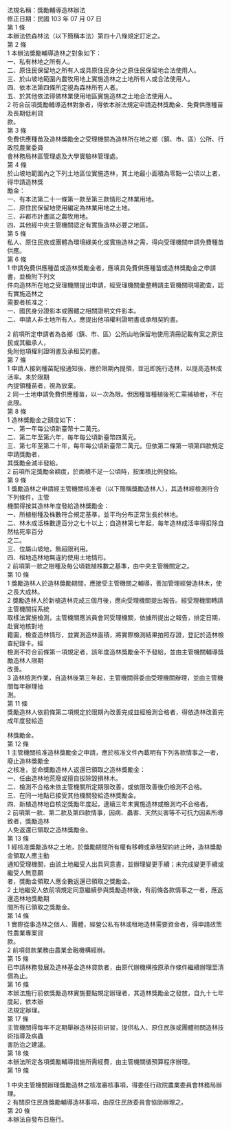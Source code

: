 法規名稱：獎勵輔導造林辦法  
修正日期：民國 103 年 07 月 07 日  
第 1 條  
本辦法依森林法（以下簡稱本法）第四十八條規定訂定之。  
第 2 條  
1 本辦法獎勵輔導造林之對象如下：  
一、私有林地之所有人。  
二、原住民保留地之所有人或具原住民身分之原住民保留地合法使用人。  
三、於山坡地範圍內農牧用地上實施造林之土地所有人或合法使用人。  
四、依本法第四條所定視為森林所有人者。  
五、於其他依法得做林業使用地區實施造林之土地合法使用人。  
2 符合前項獎勵輔導造林對象者，得依本辦法規定申請造林獎勵金、免費供應種苗及長期低利貸  
款。  
第 3 條  
免費供應種苗及造林獎勵金之受理機關為造林所在地之鄉（鎮、市、區）公所、行政院農業委員  
會林務局林區管理處及大學實驗林管理處。  
第 4 條  
於山坡地範圍內之下列土地區位實施造林，其土地最小面積為零點一公頃以上者，得申請造林獎  
勵金：  
一、有本法第二十一條第一款至第三款情形之林業用地。  
二、原住民保留地使用編定為林業用地之土地。  
三、非都市計畫區之農牧用地。  
四、其他經中央主管機關認定有實施造林必要之地區。  
第 5 條  
私人、原住民族或團體為環境綠美化或實施造林之需，得向受理機關申請免費種苗供應。  
第 6 條  
1 申請免費供應種苗或造林獎勵金者，應填具免費供應種苗或造林獎勵金之申請書，並檢附下列文  
件向造林所在地之受理機關提出申請，經受理機關彙整轉請主管機關現場勘查，認有實施造林之  
需要者核准之：  
一、國民身分證影本或團體之相關證明文件影本。  
二、申請人非土地所有人，應提出他項權利證明書或承租契約書。  


2 前項所定申請者為各鄉（鎮、市、區）公所山地保留地使用清冊記載有案之原住民或其繼承人，  
免附他項權利證明書及承租契約書。  
第 7 條  
1 申請人接到種苗配撥通知後，應於限期內提領，並迅即施行造林，以提高造林成活率。未於限期  
內提領種苗者，視為放棄。  
2 同一土地申請免費供應種苗，以一次為限。但因種苗種植後死亡需補植者，不在此限。  
第 8 條  
1 造林獎勵金之額度如下：  
一、第一年每公頃新臺幣十二萬元。  
二、第二年至第六年，每年每公頃新臺幣四萬元。  
三、第七年至第二十年，每年每公頃新臺幣二萬元。但依第二條第一項第四款規定申請獎勵者，  
其獎勵金減半發給。  
2 前項所定獎勵金額度，於面積不足一公頃時，按面積比例發給。  
第 9 條  
1 獎勵造林之申請經主管機關核准者（以下簡稱獎勵造林人），其造林經檢測符合下列條件，主管  
機關得按其造林年度發給造林獎勵金：  
一、所植樹種及株數符合規定基準，並平均分布正常生長於林地。  
二、林木成活株數達百分之七十以上；自造林第七年起，每年造林成活率得扣除自然枯死率百分  
之二。  
三、位屬山坡地，無超限利用。  
四、租地造林地無違約使用土地情形。  
2 前項第一款之樹種及每公頃栽植株數之基準，由中央主管機關定之。  
第 10 條  
1 獎勵造林人於造林獎勵期間，應接受主管機關之輔導，善加管理經營造林木，使之長大成林。  
2 獎勵造林人於新植造林完成三個月後，應向受理機關提出報告。經受理機關轉請主管機關採系統  
取樣法實施檢測，主管機關應派員會同受理機關，依據所提出之報告，排定日期，赴實地核對地  
籍圖，檢查造林情形，並實測造林面積，將實際檢測結果拍照存證，登記於造林檢查紀錄卡。經  
檢測不符合前條第一項規定者，該年度造林獎勵金不予發給，並由主管機關輔導獎勵造林人限期  
改善。  
3 造林檢測作業，自造林後第三年起，主管機關得委由受理機關辦理，並由主管機關每年辦理抽  
測。  
第 11 條  
獎勵造林人依前條第二項規定於限期內改善完成並經檢測合格者，得依造林改善完成年度發給造  


林獎勵金。  
第 12 條  
1 主管機關核准造林獎勵金之申請，應於核准文件內載明有下列各款情事之一者，廢止造林獎勵金  
之核准，並命獎勵造林人返還已領取之造林獎勵金：  
一、任由造林地荒廢或擅自拔除毀損林木。  
二、檢測不合格未依主管機關所定期限改善，或依限改善後仍檢測不合格。  
三、在同一地點已接受其他機關發給造林獎勵金。  
四、新植造林地自核定獎勵年度起，連續三年未實施造林或檢測均不合格者。  
2 前項第一款、第二款及第四款情事，因病、蟲害、天然災害等不可抗力因素所導致者，獎勵造林  
人免返還已領取之造林獎勵金。  
第 13 條  
1 經核准獎勵造林之土地，於獎勵期間所有權有移轉或承租契約終止時，造林獎勵金領取人應主動  
通知受理機關，由該土地繼受人出具同意書，並辦理變更手續；未完成變更手續或繼受人無意願  
者，獎勵金領取人應全數返還已領取之獎勵金。  
2 土地繼受人依前項規定同意繼續參與獎勵造林後，有前條各款情事之一者，應返還造林地獎勵期  
間所有已領取之獎勵金。  
第 14 條  
1 實際從事造林之個人、團體，經營公私有林或租地造林需要資金者，得申請政策性農業專案貸  
款。  
2 前項貸款業務由農業金融機構經辦。  
第 15 條  
已申請林務發展及造林基金造林貸款者，由原代辦機構按原承作條件繼續辦理至清償為止。  
第 16 條  
本辦法施行前依獎勵造林實施要點規定辦理者，其造林獎勵金之發放，自九十七年度起，依本辦  
法規定辦理。  
第 17 條  
主管機關得每年不定期舉辦造林技術研習，提供私人、原住民族或團體相關造林技術指導及病蟲  
害防治之建議。  
第 18 條  
本辦法所定各項獎勵輔導措施所需經費，由主管機關循預算程序辦理。  
第 19 條  


1 中央主管機關辦理獎勵造林之核准審核事項，得委任行政院農業委員會林務局辦理。  
2 有關原住民族獎勵輔導造林事項，由原住民族委員會協助辦理之。  
第 20 條  
本辦法自發布日施行。  


